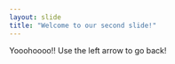 ```yaml
---
layout: slide
title: "Welcome to our second slide!"
---
```

Yooohoooo!!
Use the left arrow to go back!

